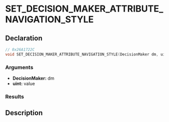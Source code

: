 # SET_DECISION_MAKER_ATTRIBUTE_NAVIGATION_STYLE

## Declaration
```cpp
// 0x26A1722C
void SET_DECISION_MAKER_ATTRIBUTE_NAVIGATION_STYLE(DecisionMaker dm, uint value);
```

### Arguments
- **DecisionMaker:** dm
- **uint:** value

### Results

## Description
